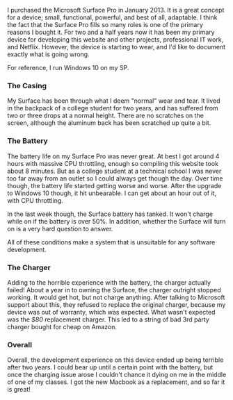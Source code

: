 <meta
    title="Microsoft Surface Pro: Two Years Later"
    slug="surface-two-years-later"
    date="8/20/2015"
    tags="surface,pro,microsoft"
    img="/img/blog/surface-pro.png">

I purchased the Microsoft Surface Pro in January 2013. It is a great concept for a device;
small, functional, powerful, and best of all, adaptable. I think the fact that the Surface Pro
fills so many roles is one of the primary reasons I bought it. For two and a half years now
it has been my primary device for developing this website and other projects, professional IT work,
and Netflix. However, the device is starting to wear, and I'd like to document exactly what is going wrong.

For reference, I run Windows 10 on my SP.

### The Casing

My Surface has been through what I deem "normal" wear and tear. It lived in the backpack of a
college student for two years, and has suffered from two or three drops at a normal height.
There are no scratches on the screen, although the aluminum back has been scratched up quite a bit.

### The Battery

The battery life on my Surface Pro was never great. At best I got around 4 hours with massive CPU throttling,
enough so compiling this website took about 8 minutes. But as a college student at a technical school I was
never too far away from an outlet so I could always get though the day. Over time though, the battery life
started getting worse and worse. After the upgrade to Windows 10 though, it hit unbearable. I can get about
an hour out of it, with CPU throttling.

In the last week though, the Surface battery has tanked. It won't charge while on
if the battery is over 50%. In addition, whether the Surface will turn on is a very
hard question to answer.

All of these conditions make a system that is unsuitable for any software development.

### The Charger

Adding to the horrible experience with the battery, the charger actually failed!
About a year in to owning the Surface, the charger outright stopped working.
It would get hot, but not charge anything. After talking to Microsoft support
about this, they refused to replace the original charger, because my device was
out of warranty, which was expected. What wasn't expected was the _$80_ replacement
charger. This led to a string of bad 3rd party charger bought for cheap on Amazon.

### Overall

Overall, the development experience on this device ended up being terrible after
two years. I could bear up until a certain point with the battery, but once the charging issue
arose I couldn't chance it dying on me in the middle of one of my classes. I got the new
Macbook as a replacement, and so far it is great!
